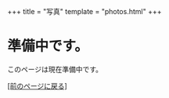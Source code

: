 +++
title = "写真"
template = "photos.html"
+++

# 準備中です。

このページは現在準備中です。

<a href="javascript:history.back()">[前のページに戻る]</a>